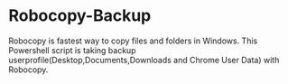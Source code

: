 # Robocopy-Backup
Robocopy is fastest way to copy files and folders in Windows. This Powershell script is taking backup userprofile(Desktop,Documents,Downloads and Chrome User Data)  with Robocopy.
